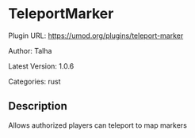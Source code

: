 # TeleportMarker

Plugin URL: https://umod.org/plugins/teleport-marker

Author: Talha

Latest Version: 1.0.6

Categories: rust

## Description

Allows authorized players can teleport to map markers
